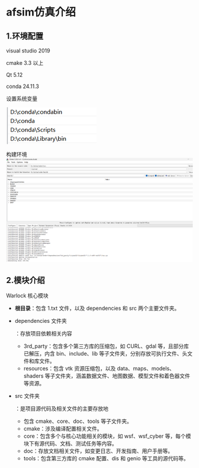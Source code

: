 # afsim仿真介绍

## 1.环境配置

visual studio 2019 

cmake 3.3 以上

Qt 5.12

conda 24.11.3

设置系统变量

![image](https://github.com/foryearslater/afsim/blob/main/image-20250809223711800.png)


构建环境  
![image](https://github.com/foryearslater/afsim/blob/main/image-20250809223404159.png)




## 2.模块介绍

Warlock 核心模块

- **根目录**：包含 1.txt 文件，以及 dependencies 和 src 两个主要文件夹。

- dependencies 文件夹

  ：存放项目依赖相关内容

  - 3rd_party：包含多个第三方库的压缩包，如 CURL、gdal 等，且部分库已解压，内含 bin、include、lib 等子文件夹，分别存放可执行文件、头文件和库文件。
  - resources：包含 vtk 资源压缩包，以及 data、maps、models、shaders 等子文件夹，涵盖数据文件、地图数据、模型文件和着色器文件等资源。

- src 文件夹

  ：是项目源代码及相关文件的主要存放地

  - 包含 cmake、core、doc、tools 等子文件夹。
  - cmake：涉及编译配置相关文件。
  - core：包含多个与核心功能相关的模块，如 wsf、wsf_cyber 等，每个模块下有源代码、文档、测试任务等内容。
  - doc：存放文档相关文件，如变更日志、开发指南、用户手册等。
  - tools：包含第三方库的 cmake 配置、dis 和 genio 等工具的源代码等。
